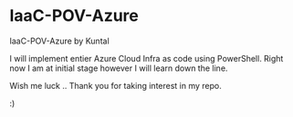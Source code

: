 # IaaC-POV-Azure
IaaC-POV-Azure by Kuntal

I will implement entier Azure Cloud Infra as code using PowerShell.
Right now I am at initial stage however I will learn down the line.

Wish me luck ..
Thank you for taking interest in my repo.

:)
